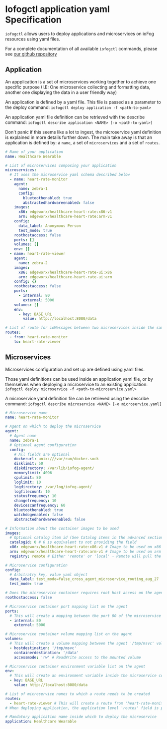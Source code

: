 # Iofogctl application yaml Specification

`iofogctl` allows users to deploy applications and microservices on ioFog resources using yaml files.

For a complete documentation of all available `iofogctl` commands, please see [our github repository](https://github.com/eclipse-iofog/iofogctl/blob/v1.3.0/docs/md/iofogctl.md)

## Application

An appplication is a set of microservices working together to achieve one specific purpose (I.E: One microservice collecting and formatting data, another one displaying the data in a user friendly way)

An application is defined by a yaml file. This file is passed as a parameter to the deploy command: `iofogctl deploy application -f <path-to-yaml>`

An application yaml file definition can be retrieved with the describe command: `iofogctl describe application <NAME> [-o <path-to-yaml>]`

Don't panic if this seems like a lot to ingest, the microservice yaml definition is explained in more details further down.
The main take away is that an application is defined by: a `name`, a set of `microservices` and a set of `routes`.

```yaml
# Name of your application
name: Healthcare Wearable

# List of microservices composing your application
microservices:
  # It uses the microservice yaml schema described below
  - name: heart-rate-monitor
    agent:
      name: zebra-1
      config:
        bluetoothenabled: true
        abstractedhardwareenabled: false
    images:
      x86: edgeworx/healthcare-heart-rate:x86-v1
      arm: edgeworx/healthcare-heart-rate:arm-v1
    config:
      data_label: Anonymous Person
      test_mode: true
    roothostaccess: false
    ports: []
    volumes: []
    env: []
  - name: heart-rate-viewer
    agent:
      name: zebra-2
    images:
      x86: edgeworx/healthcare-heart-rate-ui:x86
      arm: edgeworx/healthcare-heart-rate-ui:arm
    config: {}
    roothostaccess: false
    ports:
      - internal: 80
        external: 5000
    volumes: []
    env:
      - key: BASE_URL
        value: http://localhost:8080/data

# List of route for ioMessages between two microservices inside the same application
routes:
  - from: heart-rate-monitor
    to: heart-rate-viewer
```

## Microservices

Microservices configuration and set up are defined using yaml files.

Those yaml definitions can be used inside an application yaml file, or by themselves when deploying a microservice to an existing application: `iofogctl deploy microservice -f <path-to-microservice.yaml>`

A microservice yaml definition file can be retrieved using the describe command: `iofogctl describe microservice <NAME> [-o microservice.yaml]`

```yaml
# Microservice name
name: heart-rate-monitor

# Agent on which to deploy the microservice
agent:
  # Agent name
  name: zebra-1
  # Optional agent configuration
  config:
    # All fields are optional
    dockerurl: unix:///var/run/docker.sock
    disklimit: 50
    diskdirectory: /var/lib/iofog-agent/
    memorylimit: 4096
    cpulimit: 80
    loglimit: 10
    logdirectory: /var/log/iofog-agent/
    logfilecount: 10
    statusfrequency: 10
    changefrequency: 10
    devicescanfrequency: 60
    bluetoothenabled: true
    watchdogenabled: false
    abstractedhardwareenabled: false

# Information about the container images to be used
images:
  # Optional catalog item id (See Catalog items in the advanced section)
  catalogid: 0 # 0 is equivalent to not providing the field
  x86: edgeworx/healthcare-heart-rate:x86-v1 # Image to be used on x86 type agents
  arm: edgeworx/healthcare-heart-rate:arm-v1 # Image to be used on arm type agents
  registry: remote # Either 'remote' or 'local' - Remote will pull the image from Dockerhub, local will use the local cache of the agent

# Microservice configuration
config:
  # Arbitratry key, value yaml object
  data_label: test_mode=false_cross_agent_microservice_routing_aug_27
  test_mode: true

# Does the microservice container requires root host access on the agent
roothostaccess: false

# Microservice container port mapping list on the agent
ports:
  # This will create a mapping between the port 80 of the microservice container and the port 5000 of the agent
  - internal: 80
    external: 5000

# Microservice container volume mapping list on the agent
volumes:
  # This will create a volume mapping between the agent '/tmp/msvc' volume and the microservice container volume '/data'
  - hostdestination: '/tmp/msvc'
    containerdestination: '/data'
    accessmode: 'rw' # ReadWrite access to the mounted volume

# Microservice container environment variable list on the agent
env:
  # This will create an environment variable inside the microservice container with the key 'BASE_URL' and the value 'http://localhost:8080/data'
  - key: BASE_URL
    value: http://localhost:8080/data

# List of microservice names to which a route needs to be created
routes:
  - heart-rate-viewer # This will create a route from 'heart-rate-monitor' to 'heart-rate-viewer'
# When deploying application, the application level 'routes' field is prefered to this field

# Mandatory application name inside which to deploy the microservice
application: Healthcare Wearable
```
